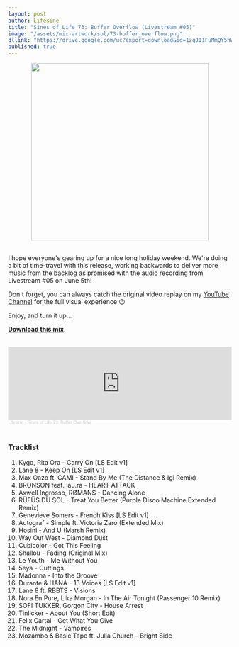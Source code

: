 ```yaml
---
layout: post
author: Lifesine
title: "Sines of Life 73: Buffer Overflow (Livestream #05)"
image: "/assets/mix-artwork/sol/73-buffer_overflow.png"
dllink: "https://drive.google.com/uc?export=download&id=1zqJI1FuMmQY5hWqN2R8nN-kA9d4hOLpP"
published: true
---
```


<div style="text-align:center"><img src="{{ page.image }}" width="400px" height="auto" /></div>
<br>

I hope everyone's gearing up for a nice long holiday weekend. We're doing a bit of time-travel with this release, working backwards to deliver more music from the backlog as promised with the audio recording from Livestream #05 on June 5th! 

Don't forget, you can always catch the original video replay on my [YouTube Channel](http://videos.lifesinemusic.com) for the full visual experience 😉

Enjoy, and turn it up...

<a href=" {{ page.dllink }} " target="_blank">**Download this mix**</a>.

<br>

<iframe width="100%" height="166" scrolling="no" frameborder="no" allow="autoplay" src="https://w.soundcloud.com/player/?url=https%3A//api.soundcloud.com/tracks/851048605&color=%23ffb540&auto_play=false&hide_related=false&show_comments=true&show_user=true&show_reposts=false&show_teaser=true"></iframe><div style="font-size: 10px; color: #cccccc;line-break: anywhere;word-break: normal;overflow: hidden;white-space: nowrap;text-overflow: ellipsis; font-family: Interstate,Lucida Grande,Lucida Sans Unicode,Lucida Sans,Garuda,Verdana,Tahoma,sans-serif;font-weight: 100;"><a href="https://soundcloud.com/lifesine" title="Lifesine" target="_blank" style="color: #cccccc; text-decoration: none;">Lifesine</a> · <a href="https://soundcloud.com/lifesine/sines-of-life-73" title="Sines of Life 73: Buffer Overflow" target="_blank" style="color: #cccccc; text-decoration: none;">Sines of Life 73: Buffer Overflow</a></div>

<br>


### Tracklist

01. Kygo, Rita Ora - Carry On [LS Edit v1]
02. Lane 8 - Keep On [LS Edit v1]
03. Max Oazo ft. CAMI - Stand By Me (The Distance & Igi Remix)
04. BRONSON feat. lau.ra - HEART ATTACK
05. Axwell Ingrosso, RØMANS - Dancing Alone
06. RÜFÜS DU SOL - Treat You Better (Purple Disco Machine Extended Remix)
07. Genevieve Somers - French Kiss [LS Edit v1]
08. Autograf - Simple ft. Victoria Zaro (Extended Mix)
09. Hosini - And U (Marsh Remix)
10. Way Out West - Diamond Dust
11. Cubicolor - Got This Feeling
12. Shallou - Fading (Original Mix)
13. Le Youth - Me Without You
14. 5eya - Cuttings
15. Madonna - Into the Groove
16. Durante & HANA - 13 Voices [LS Edit v1]
17. Lane 8 ft. RBBTS - Visions
18. Nora En Pure, Lika Morgan - In The Air Tonight (Passenger 10 Remix)
19. SOFI TUKKER, Gorgon City - House Arrest
20. Tinlicker - About You (Short Edit)
21. Felix Cartal - Get What You Give
22. The Midnight - Vampires
23. Mozambo & Basic Tape ft. Julia Church - Bright Side



<br>
